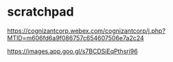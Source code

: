 # scratchpad


https://cognizantcorp.webex.com/cognizantcorp/j.php?MTID=m606fd6a9f086757c654607506e7a2c24 

https://images.app.goo.gl/s7BCDSiEqPthsri96
